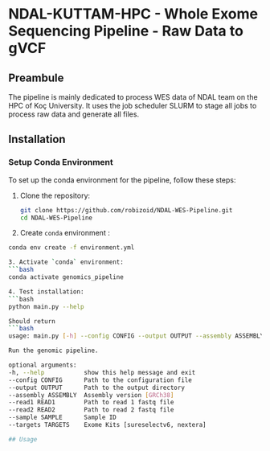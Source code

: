 # NDAL-KUTTAM-HPC - Whole Exome Sequencing Pipeline - Raw Data to gVCF

## Preambule
The pipeline is mainly dedicated to process WES data of NDAL team on the HPC of Koç University.
It uses the job scheduler SLURM to stage all jobs to process raw data and generate all files.

## Installation 

### Setup Conda Environment

To set up the conda environment for the pipeline, follow these steps:

1. Clone the repository:
   ```bash
   git clone https://github.com/robizoid/NDAL-WES-Pipeline.git
   cd NDAL-WES-Pipeline

2. Create `conda` environment :
  ```bash
  conda env create -f environment.yml

3. Activate `conda` environment:
  ```bash
  conda activate genomics_pipeline

4. Test installation:
```bash
python main.py --help

Should return
```bash
usage: main.py [-h] --config CONFIG --output OUTPUT --assembly ASSEMBLY --read1 READ1 --read2 READ2 --sample SAMPLE --targets TARGETS

Run the genomic pipeline.

optional arguments:
  -h, --help           show this help message and exit
  --config CONFIG      Path to the configuration file
  --output OUTPUT      Path to the output directory
  --assembly ASSEMBLY  Assembly version [GRCh38]
  --read1 READ1        Path to read 1 fastq file
  --read2 READ2        Path to read 2 fastq file
  --sample SAMPLE      Sample ID
  --targets TARGETS    Exome Kits [sureselectv6, nextera]

## Usage
